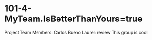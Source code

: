 # 101-4-MyTeam.IsBetterThanYours=true
Project Team Members:
Carlos Bueno
Lauren review
This group is cool
